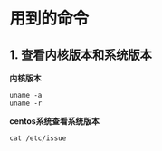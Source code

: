 # 用到的命令

## 1. 查看内核版本和系统版本

**内核版本**

```
uname -a 
uname -r
```

**centos系统查看系统版本**

```
cat /etc/issue
```